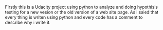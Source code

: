 Firstly this is a Udacity project using python to analyze and doing hypothisis testing for a new vesion or the old version of a web site page.
As i saied that every thing is writen using python and every code has a comment to describe why i write it.
